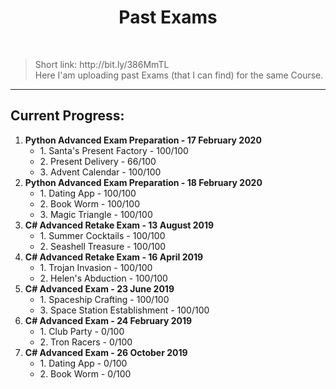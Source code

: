 <h1 align="center">Past Exams</h1>
    <br>
<blockquote>
    <p>
        Short link: http://bit.ly/386MmTL
        <br>
        Here I'am uploading past Exams (that I can find) for the same Course. 
    </p>
</blockquote>

<hr>

<h2>Current Progress:</h2>

<ol>

<li>
    <b>Python Advanced Exam Preparation - 17 February 2020</b>
    <ul>
        <li>1. Santa's Present Factory - 100/100</li>
        <li>2. Present Delivery - 66/100</li>
        <li>3. Advent Calendar - 100/100</li>
    </ul>
</li>

<li>
    <b>Python Advanced Exam Preparation - 18 February 2020</b>
    <ul>
        <li>1. Dating App - 100/100</li>
        <li>2. Book Worm - 100/100</li>
        <li>3. Magic Triangle - 100/100</li>
    </ul>
</li>

<li>
    <b>C# Advanced Retake Exam - 13 August 2019</b>
    <ul>
        <li>1. Summer Cocktails - 100/100</li>
        <li>2. Seashell Treasure - 100/100</li>
    </ul>
</li>

<li>
    <b>C# Advanced Retake Exam - 16 April 2019</b>
    <ul>
        <li>1. Trojan Invasion - 100/100</li>
        <li>2. Helen's Abduction - 100/100</li>
    </ul>
</li>

<li>
    <b>C# Advanced Exam - 23 June 2019</b>
    <ul>
        <li>1. Spaceship Crafting - 100/100</li>
        <li>3. Space Station Establishment - 100/100</li>
    </ul>
</li>

<li>
    <b>C# Advanced Exam - 24 February 2019</b>
    <ul>
        <li>1. Club Party - 0/100</li>
        <li>2. Tron Racers - 0/100</li>
    </ul>
</li>

<li>
    <b>C# Advanced Exam - 26 October 2019</b>
    <ul>
        <li>1. Dating App - 0/100</li>
        <li>2. Book Worm - 0/100</li>
    </ul>
</li>
</ol>



